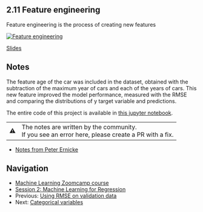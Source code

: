 ## 2.11 Feature engineering

Feature engineering is the process of creating new features


[![Feature engineering](https://img.youtube.com/vi/-aEShw4ftB0/0.jpg)](https://www.youtube.com/watch?v=-aEShw4ftB0)

[Slides](https://www.slideshare.net/AlexeyGrigorev/ml-zoomcamp-2-slides)


## Notes

The feature age of the car was included in the dataset, obtained with the subtraction of the maximum year of cars and each of the years of cars. 
This new feature improved the model performance, measured with the RMSE and comparing the distributions of y target variable and predictions. 

The entire code of this project is available in [this jupyter notebook](https://github.com/alexeygrigorev/mlbookcamp-code/blob/master/chapter-02-car-price/02-carprice.ipynb).  

<table>
   <tr>
      <td>⚠️</td>
      <td>
         The notes are written by the community. <br>
         If you see an error here, please create a PR with a fix.
      </td>
   </tr>
</table>

* [Notes from Peter Ernicke](https://knowmledge.com/2023/09/22/ml-zoomcamp-2023-machine-learning-for-regression-part-9/)

## Navigation

* [Machine Learning Zoomcamp course](../README.md)
* [Session 2: Machine Learning for Regression](./readme.md)
* Previous: [Using RMSE on validation data](10-car-price-validation.md)
* Next: [Categorical variables](12-categorical-variables.md)